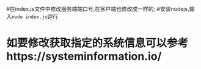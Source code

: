 #在index.js文件中修改服务端端口号,在客户端也修改成一样的;
#安装nodejs,输入`node index.js`运行
# 如要修改获取指定的系统信息可以参考https://systeminformation.io/
